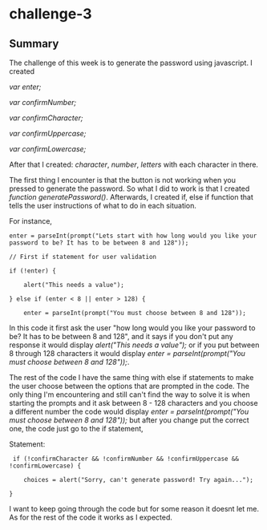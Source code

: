 # challenge-3

## Summary

The challenge of this week is to generate the password using javascript.  I created 

_var enter;_

_var confirmNumber;_

_var confirmCharacter;_

_var confirmUppercase;_

_var confirmLowercase;_

After that I created: _character_, _number_, _letters_ with each character in there.

The first thing I encounter is that the button is not working when you pressed to generate the password.  So what I did to work is that I created _function generatePassword()_.  Afterwards, I created if, else if function that tells the user instructions of what to do in each situation.  

For instance, 

    enter = parseInt(prompt("Lets start with how long would you like your password to be? It has to be between 8 and 128"));

    // First if statement for user validation

    if (!enter) {

        alert("This needs a value");

    } else if (enter < 8 || enter > 128) {

        enter = parseInt(prompt("You must choose between 8 and 128"));

In this code it first ask the user "how long would you like your password to be? It has to be between 8 and 128", and it says if you don't put any response it would display _alert("This needs a value");_ or if you put between 8 through 128 characters it would display _enter = parseInt(prompt("You must choose between 8 and 128"));_.

The rest of the code I have the same thing with else if statements to make the user choose between the options that are prompted in the code.  The only thing I'm encountering and still can't find the way to solve it is when starting the prompts and it ask between 8 - 128 characters and you choose a different number the code would display _enter = parseInt(prompt("You must choose between 8 and 128"));_ but after you change put the correct one, the code just go to the if statement,

Statement:

     if (!confirmCharacter && !confirmNumber && !confirmUppercase && !confirmLowercase) {

        choices = alert("Sorry, can't generate password! Try again...");

    }

I want to keep going through the code but for some reason it doesnt let me.  As for the rest of the code it works as I expected.